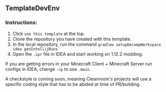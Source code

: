 ## TemplateDevEnv

### Instructions:

1. Click `use this template` at the top.
2. Clone the repository you have created with this template.
3. In the local repository, run the command `gradlew setupDecompWorkspace idea genIntellijRuns`
4. Open the `.ipr` file in IDEA and start working on 1.12.2 modding.

If you are getting errors in your Minecraft Client + Minecraft Server run configs in IDEA, change `-cp` to use `.main`.

A checkstyle is coming soon, meaning Cleanroom's projects will use a specific coding style that has to be abided at time of PR/building.